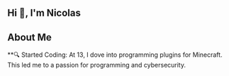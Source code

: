 ## Hi 👋, I'm Nicolas

## About Me
**🔍 Started Coding: At 13, I dove into programming plugins for Minecraft. This led me to a passion for programming and cybersecurity.
